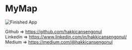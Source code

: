 # MyMap

![Finished App](https://github.com/hakkicansengonul/images/blob/master/MyMapGif2.gif)     

 
Github => https://github.com/hakkicansengonul  <br>
Linkedin => https://www.linkedin.com/in/hakkicansengonul/  <br>
Medium => https://medium.com/@hakkicansengonul

